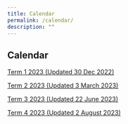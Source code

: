 ```yaml
---
title: Calendar
permalink: /calendar/
description: ""
---
```

## Calendar 

[Term 1 2023 (Updated 30 Dec 2022)](/files/Term%201%202023.pdf)

[Term 2 2023 (Updated 3 March 2023)](/files/Term%202%202023%20Calendar.pdf)

[Term 3 2023 (Updated 22 June 2023)](/files/term%203%202023%20calendar.pdf)

[Term 4 2023 (Updated 2 August 2023)](/files/term%203%202023%20calendar.pdf)